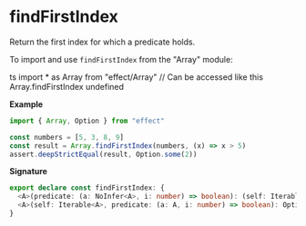 # findFirstIndex

Return the first index for which a predicate holds.

To import and use `findFirstIndex` from the "Array" module:

ts
import \* as Array from "effect/Array"
// Can be accessed like this
Array.findFirstIndex
undefined

**Example**

```ts
import { Array, Option } from "effect"

const numbers = [5, 3, 8, 9]
const result = Array.findFirstIndex(numbers, (x) => x > 5)
assert.deepStrictEqual(result, Option.some(2))
```

**Signature**

```ts
export declare const findFirstIndex: {
  <A>(predicate: (a: NoInfer<A>, i: number) => boolean): (self: Iterable<A>) => Option<number>
  <A>(self: Iterable<A>, predicate: (a: A, i: number) => boolean): Option<number>
}
```
